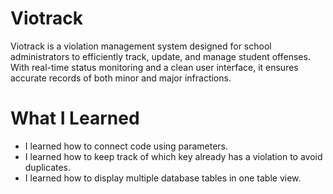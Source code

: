 # Viotrack
Viotrack is a violation management system designed for school administrators to efficiently track, update, and manage student offenses. With real-time status monitoring and a clean user interface, it ensures accurate records of both minor and major infractions.

# What I Learned
- I learned how to connect code using parameters.
- I learned how to keep track of which key already has a violation to avoid duplicates.
- I learned how to display multiple database tables in one table view.

